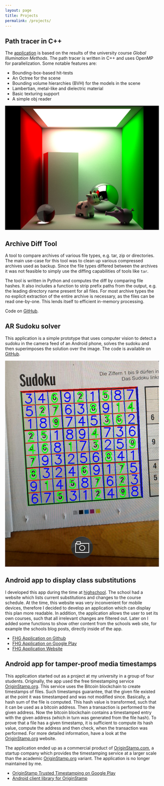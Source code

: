 ```yaml
---
layout: page
title: Projects
permalink: /projects/
---
```


## Path tracer in C++

The [application][pt-github] is based on the results of the university course _Global Illumination Methods_. The
path tracer is written in C++ and uses OpenMP for parallelization. Some notable features are:

- Bounding-box-based hit-tests
- An Octree for the scene
- Bounding volume hierarchies (BVH) for the models in the scene
- Lambertian, metal-like and dielectric material
- Basic texturing support
- A simple obj reader

![Path tracer example output](/assets/images/path_tracer_example.jpg)

## Archive Diff Tool

A tool to compare archives of various file types, e.g. tar, zip or directories. The main use-case
for this tool was to clean up various compressed archives used as backup. Since the file types
differed between the archives it was not feasible to simply use the diffing capabilities of tools
like `tar`.

The tool is written in Python and computes the diff by comparing file hashes. It also includes a
function to strip prefix paths from the output, e.g. the leading directory name present for all
files. For most archive types the no explicit extraction of the entire archive is necessary, as the
files can be read one-by-one. This lends itself to efficient in-memory processing.

Code on [GitHub](https://github.com/JBamberger/archive-diff).

## AR Sudoku solver

This application is a simple prototype that uses computer vision to detect a sudoku in the camera
feed of an Android phone, solves the sudoku and then superimposes the solution over the image.
The code is available on [GitHub](https://github.com/JBamberger/sudoku).

![Example output of the Sudoku solver](/assets/images/sudoku_example.jpg)

## Android app to display class substitutions

I developed this app during the time at [highschool][fhg-website]. The school had a website which lists current substitutions and changes to the course schedule. At the time, this website was very inconvenient for mobile devices, therefore I decided to develop an application which can display this plan more readable.
In addition, the application allows the user to set its own courses, such that all irrelevant changes are filtered out.
Later on I added some functions to show other content from the schools web site, for example the schools blog posts, directly inside of the app.

- [FHG Application on Github][fhg-app-github]
- [FHG Application on Google Play][fhg-app-playstore]
- [FHG Application Website][fhg-app-website]

## Android app for tamper-proof media timestamps

This application started out as a project at my university in a group of four students. Originally, the app used the free timestamping service [OriginStamp.org][os-org]. This service uses the Bitcoin blockchain to create timestamps of files. Such timestamps guarantee, that the given file existed at the point it was timestamped and was not modified since. Basically, a hash sum of the file is computed. This hash value is transformed, such that it can be used as a bitcoin address. Then a transaction is performed to the given address. Now the bitcoin blockchain contains a timestamped entry with the given address (which in turn was generated from the file hash). To prove that a file has a given timestamp, it is sufficient to compute its hash value, compute the address and then check, when the transaction was performed. For more detailed information, have a look at the [OriginStamp.org][os-org] website.

The application ended up as a commercial product of [OriginStamp.com][os-com], a startup company which provides the timestamping service at a larger scale than the academic [OriginStamp.org][os-org] variant. The application is no longer maintained by me.

- [OriginStamp Trusted Timestamping on Google Play][os-app-playstore]
- [Android client library for OriginStamp][os-client-lib]

[fhg-website]:          https://fhg-radolfzell.de
[fhg-app-playstore]:    https://play.google.com/store/apps/details?id=xyz.jbapps.vplan
[fhg-app-github]:       https://github.com/JBamberger/fhg-android-app
[fhg-app-website]:       https://www.jbamberger.de/fhg-android-app/

[os-org]:               https://originstamp.org
[os-com]:               https://originstamp.com
[os-app-playstore]:     https://play.google.com/store/apps/details?id=kn.uni.isg.evidenceapp
[os-client-lib]:        https://github.com/JBamberger/originstamp-android-api

[pt-github]:            https://github.com/JBamberger/global-illumination

